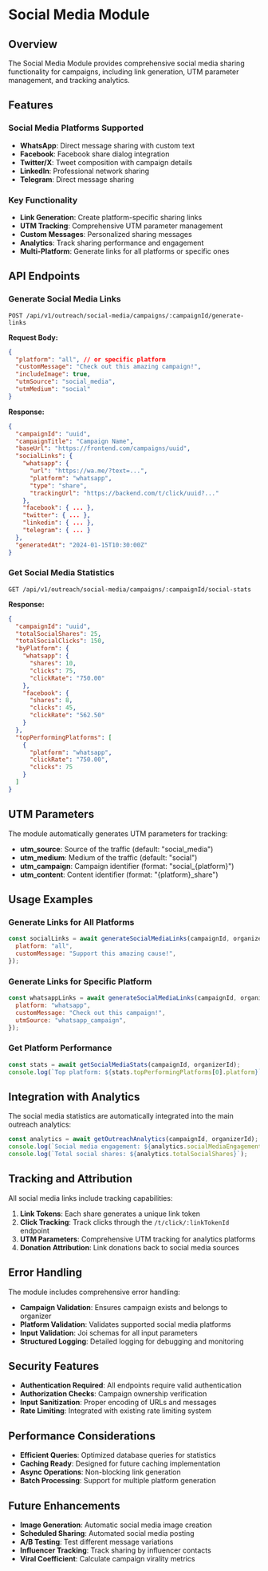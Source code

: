 # Social Media Module

## Overview

The Social Media Module provides comprehensive social media sharing functionality for campaigns, including link generation, UTM parameter management, and tracking analytics.

## Features

### Social Media Platforms Supported

- **WhatsApp**: Direct message sharing with custom text
- **Facebook**: Facebook share dialog integration
- **Twitter/X**: Tweet composition with campaign details
- **LinkedIn**: Professional network sharing
- **Telegram**: Direct message sharing

### Key Functionality

- **Link Generation**: Create platform-specific sharing links
- **UTM Tracking**: Comprehensive UTM parameter management
- **Custom Messages**: Personalized sharing messages
- **Analytics**: Track sharing performance and engagement
- **Multi-Platform**: Generate links for all platforms or specific ones

## API Endpoints

### Generate Social Media Links

```
POST /api/v1/outreach/social-media/campaigns/:campaignId/generate-links
```

**Request Body:**

```json
{
  "platform": "all", // or specific platform
  "customMessage": "Check out this amazing campaign!",
  "includeImage": true,
  "utmSource": "social_media",
  "utmMedium": "social"
}
```

**Response:**

```json
{
  "campaignId": "uuid",
  "campaignTitle": "Campaign Name",
  "baseUrl": "https://frontend.com/campaigns/uuid",
  "socialLinks": {
    "whatsapp": {
      "url": "https://wa.me/?text=...",
      "platform": "whatsapp",
      "type": "share",
      "trackingUrl": "https://backend.com/t/click/uuid?..."
    },
    "facebook": { ... },
    "twitter": { ... },
    "linkedin": { ... },
    "telegram": { ... }
  },
  "generatedAt": "2024-01-15T10:30:00Z"
}
```

### Get Social Media Statistics

```
GET /api/v1/outreach/social-media/campaigns/:campaignId/social-stats
```

**Response:**

```json
{
  "campaignId": "uuid",
  "totalSocialShares": 25,
  "totalSocialClicks": 150,
  "byPlatform": {
    "whatsapp": {
      "shares": 10,
      "clicks": 75,
      "clickRate": "750.00"
    },
    "facebook": {
      "shares": 8,
      "clicks": 45,
      "clickRate": "562.50"
    }
  },
  "topPerformingPlatforms": [
    {
      "platform": "whatsapp",
      "clickRate": "750.00",
      "clicks": 75
    }
  ]
}
```

## UTM Parameters

The module automatically generates UTM parameters for tracking:

- **utm_source**: Source of the traffic (default: "social_media")
- **utm_medium**: Medium of the traffic (default: "social")
- **utm_campaign**: Campaign identifier (format: "social\_{platform}")
- **utm_content**: Content identifier (format: "{platform}\_share")

## Usage Examples

### Generate Links for All Platforms

```javascript
const socialLinks = await generateSocialMediaLinks(campaignId, organizerId, {
  platform: "all",
  customMessage: "Support this amazing cause!",
});
```

### Generate Links for Specific Platform

```javascript
const whatsappLinks = await generateSocialMediaLinks(campaignId, organizerId, {
  platform: "whatsapp",
  customMessage: "Check out this campaign!",
  utmSource: "whatsapp_campaign",
});
```

### Get Platform Performance

```javascript
const stats = await getSocialMediaStats(campaignId, organizerId);
console.log(`Top platform: ${stats.topPerformingPlatforms[0].platform}`);
```

## Integration with Analytics

The social media statistics are automatically integrated into the main outreach analytics:

```javascript
const analytics = await getOutreachAnalytics(campaignId, organizerId);
console.log(`Social media engagement: ${analytics.socialMediaEngagement}%`);
console.log(`Total social shares: ${analytics.totalSocialShares}`);
```

## Tracking and Attribution

All social media links include tracking capabilities:

1. **Link Tokens**: Each share generates a unique link token
2. **Click Tracking**: Track clicks through the `/t/click/:linkTokenId` endpoint
3. **UTM Parameters**: Comprehensive UTM tracking for analytics platforms
4. **Donation Attribution**: Link donations back to social media sources

## Error Handling

The module includes comprehensive error handling:

- **Campaign Validation**: Ensures campaign exists and belongs to organizer
- **Platform Validation**: Validates supported social media platforms
- **Input Validation**: Joi schemas for all input parameters
- **Structured Logging**: Detailed logging for debugging and monitoring

## Security Features

- **Authentication Required**: All endpoints require valid authentication
- **Authorization Checks**: Campaign ownership verification
- **Input Sanitization**: Proper encoding of URLs and messages
- **Rate Limiting**: Integrated with existing rate limiting system

## Performance Considerations

- **Efficient Queries**: Optimized database queries for statistics
- **Caching Ready**: Designed for future caching implementation
- **Async Operations**: Non-blocking link generation
- **Batch Processing**: Support for multiple platform generation

## Future Enhancements

- **Image Generation**: Automatic social media image creation
- **Scheduled Sharing**: Automated social media posting
- **A/B Testing**: Test different message variations
- **Influencer Tracking**: Track sharing by influencer contacts
- **Viral Coefficient**: Calculate campaign virality metrics
